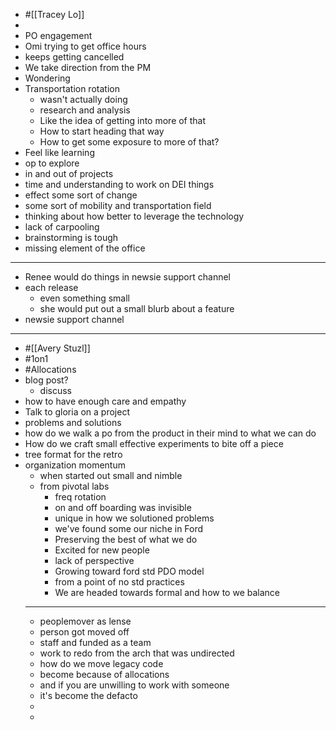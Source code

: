 - #[[Tracey Lo]]
-
- PO engagement
- Omi trying to get office hours
- keeps getting cancelled
- We take direction from the PM
- Wondering
- Transportation rotation
	- wasn't actually doing
	- research and analysis
	- Like the idea of getting into more of that
	- How to start heading that way
	- How to get some exposure to more of that?
- Feel like learning
- op to explore
- in and out of projects
- time and understanding to work on DEI things
- effect some sort of change
- some sort of mobility and transportation field
- thinking about how better to leverage the technology
- lack of carpooling
- brainstorming is tough
- missing element of the office
- ---
- Renee would do things in newsie support channel
- each release
	- even something small
	- she would put out a small blurb about a feature
- newsie support channel
- ---
- #[[Avery Stuzl]]
- #1on1
- #Allocations
- blog post?
	- discuss
- how to have enough care and empathy
- Talk to gloria on a project
- problems and solutions
- how do we walk a po from the product in their mind to what we can do
- How do we craft small effective experiments to bite off a piece
- tree format for the retro
- organization momentum
	- when started out small and nimble
	- from pivotal labs
		- freq rotation
		- on and off boarding was invisible
		- unique in how we solutioned problems
		- we've found some our niche in Ford
		- Preserving the best of what we do
		- Excited for new people
		- lack of perspective
		- Growing toward ford std PDO model
		- from a point of no std practices
		- We are headed towards formal and how to we balance
	- ---
	- peoplemover as lense
	- person got moved off
	- staff and funded as a team
	- work to redo from the arch that was undirected
	- how do we move legacy code
	- become because of allocations
	- and if you are unwilling to work with someone
	- it's become the defacto
	-
	-